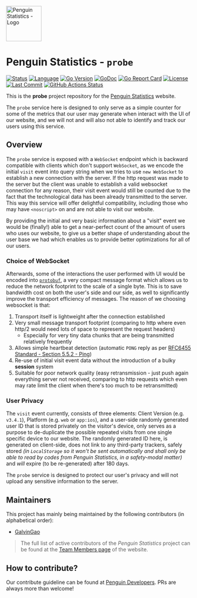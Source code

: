 <img src="https://penguin.upyun.galvincdn.com/logos/penguin_stats_logo.png"
alt="Penguin Statistics - Logo"
width="96px" />

# Penguin Statistics - `probe`

[![Status](https://img.shields.io/badge/status-production-green)](#readme)
[![Language](https://img.shields.io/badge/using-Go-%2300add8?logo=go)](#readme)
[![Go Version](https://img.shields.io/github/go-mod/go-version/penguin-statistics/probe)](https://github.com/penguin-statistics/probe/blob/main/go.mod)
[![GoDoc](https://pkg.go.dev/badge/github.com/penguin-statistics/probe)](https://pkg.go.dev/github.com/penguin-statistics/probe)
[![Go Report Card](https://goreportcard.com/badge/github.com/penguin-statistics/probe)](https://goreportcard.com/report/github.com/penguin-statistics/probe)
[![License](https://img.shields.io/github/license/penguin-statistics/probe)](https://github.com/penguin-statistics/probe/blob/main/LICENSE)
[![Last Commit](https://img.shields.io/github/last-commit/penguin-statistics/probe)](https://github.com/penguin-statistics/probe/commits/main)
[![GitHub Actions Status](https://github.com/penguin-statistics/probe/actions/workflows/build-release.yml/badge.svg)](https://github.com/penguin-statistics/probe/actions/workflows/build-release.yml)

This is the **probe** project repository for the [Penguin Statistics](https://penguin-stats.io/?utm_source=github) website.

The `probe` service here is designed to only serve as a simple counter for some of the metrics that our user may generate when interact with the UI of our website, and we will not and will also not able to identify and track our users using this service.

## Overview

The `probe` service is exposed with a `WebSocket` endpoint which is backward compatible with clients which don't support `WebSocket`, as we encode the initial `visit` event into query string when we tries to use `new WebSocket` to establish a new connection with the server. If the http request was made to the server but the client was unable to establish a valid websocket connection for any reason, their visit event would still be counted due to the fact that the technological data has been already transmitted to the server. This way this service will offer delightful compatibility, including those who may have `<noscript>` on and are not able to visit our website.

By providing the initial and very basic information about a "visit" event we would be (finally!) able to get a near-perfect count of the amount of users who uses our website, to give us a better shape of understanding about the user base we had which enables us to provide better optimizations for all of our users.

### Choice of WebSocket

Afterwards, some of the interactions the user performed with UI would be encoded into [`protobuf`](https://developers.google.com/protocol-buffers), a very compact message format which allows us to reduce the network footprint to the scale of a single byte. This is to save bandwidth cost on both the user's side and our side, as well to significantly improve the transport efficiency of messages. The reason of we choosing websocket is that:

1. Transport itself is lightweight after the connection established
2. Very small message transport footprint (comparing to http where even http/2 would need lots of space to represent the request headers)
   - Especially for very tiny data chunks that are being transmitted relatively frequently
3. Allows simple heartbeat detection (automatic `PONG` reply as per [RFC6455 Standard - Section 5.5.2 - Ping](https://www.rfc-editor.org/rfc/rfc6455.html#section-5.5.2))
4. Re-use of initial visit event data without the introduction of a bulky **session** system
5. Suitable for poor network quality (easy retransmission - just push again everything server not received, comparing to http requests which even may rate limit the client when there's too much to be retransmitted)

### User Privacy

The `visit` event currently, consists of three elements: Client Version (e.g. `v3.4.1`), Platform (e.g. `web` or `app:ios`), and a user-side randomly generated user ID that is stored privately on the visitor's device, only serves as a purpose to de-duplicate the possible repeated visits from one single specific device to our website. The randomly generated ID here, is generated on client-side, does not link to any third-party trackers, safely stored _(in `LocalStorage` so it won't be sent automatically and shall only be able to read by codes from Penguin Statistics, in a safety-modal matter)_ and _will_ expire (to be re-generated) after 180 days.

The `probe` service is designed to protect our user's privacy and will not upload any sensitive information to the server.

## Maintainers

This project has mainly being maintained by the following contributors (in alphabetical order):

- [GalvinGao](https://github.com/GalvinGao)

> The full list of active contributors of the _Penguin Statistics_ project can be found at the [Team Members page](https://penguin-stats.io/about/members) of the website.

## How to contribute?

Our contribute guideline can be found at [Penguin Developers](https://developer.penguin-stats.io). PRs are always more than welcome!
